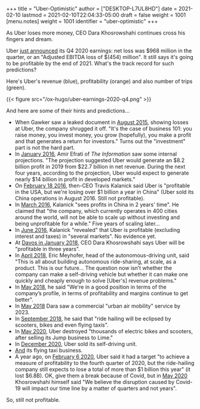 +++
title = "Uber-Optimistic"
author = ["DESKTOP-L7UL8HD"]
date = 2021-02-10
lastmod = 2021-02-10T22:04:33-05:00
draft = false
weight = 1001
[menu.notes]
  weight = 1001
  identifier = "uber-optimistic"
+++

As Uber loses more money, CEO Dara Khosrowshahi continues cross his fingers and dream.

Uber [just announced](https://investor.uber.com/news-events/news/press-release-details/2021/Uber-Announces-Results-for-Fourth-Quarter-and-Full-Year-2020/default.aspx) its Q4 2020 earnings: net loss was $968 million in the quarter, or an "Adjusted EBITDA loss of $(454) million". It still says it's going to be profitable by the end of 2021. What's the track record for such predictions?

Here's Uber's revenue (blue), profitability (orange) and also number of trips (green).

{{< figure src="/ox-hugo/uber-earnings-2020-q4.png" >}}

And here are some of their hints and predictions...

-   When Gawker saw a leaked document in [August 2015](https://www.businessinsider.com/ubers-revenue-profit-and-loss-2015-8), showing losses at Uber, the company shrugged it off. "It's the case of business 101: you raise money, you invest money, you grow (hopefully), you make a profit and that generates a return for investors." Turns out the "investment" part is not the hard part.
-   In [January 2016](https://www.theinformation.com/articles/ubers-losses-grow-but-so-do-its-profit-projections), Amir Efrati of _The Information_ saw some internal projections. "The projection suggested Uber would generate an $8.2 billion profit in 2019 from $22.7 billion in net revenue. During the next four years, according to the projection, Uber would expect to generate nearly $14 billion in profit in developed markets."
-   On [February 18 2016](https://techcrunch.com/2016/02/18/uber-ceo-travis-kalanick-says-company-is-profitable-in-u-s/#:~:text=Uber%20is%20officially%20profitable%20in,publication%20BetaKit%20earlier%20this%20week.&text=%E2%80%9CWe're%20profitable%20in%20the,China%2C%E2%80%9D%20Kalanick%20told%20BetaKit.), then-CEO Travis Kalanick said Uber is "profitable in the USA, but we're losing over $1 billion a year in China" (Uber sold its China operations in August 2016. Still not profitable).
-   In [March 2016](https://www.cnbc.com/2016/03/24/uber-ceo-sees-profits-in-china-in-2-yearss-time.html), Kalanick "sees profits in China in 2 years' time". He claimed that "the company, which currently operates in 400 cities around the world, will not be able to scale up without investing and being unprofitable for a while." Five years of scaling later...
-   In [June 2016](https://fortune.com/2016/06/16/uber-profitable-markets/), Kalanick "revealed" that Uber is profitable (excluding interest and taxes) in "several markets". No evidence yet.
-   At [Davos in January 2018,](https://www.bloomberg.com/news/articles/2018-01-23/uber-to-be-profitable-within-three-years-khosrowshahi-says) CEO Dara Khosrowshahi says Uber will be "profitable in three years".
-   In [April 2018](https://www.newyorker.com/magazine/2018/04/09/at-uber-a-new-ceo-shifts-gears), Eric Meyhofer, head of the autonomous-driving unit, said "This is all about building autonomous ride-sharing, at scale, as a product. This is our future... The question now isn’t whether the company can make a self-driving vehicle but whether it can make one quickly and cheaply enough to solve [Uber's] revenue problems."
-   In [May 2018](https://www.cnbc.com/2018/05/30/uber-ceo-on-ipo-plans-and-warren-buffett.html), he said "We're in a good position in terms of the company’s profile, in terms of profitability and margins continue to get better".
-   In [May 2018](https://www.theverge.com/2018/5/15/17340064/uber-ceo-dara-khosrowshahi-interview-elevate-flying-cars) Dara saw a commercial "urban air mobility" service by 2023.
-   In [September 2018](https://techcrunch.com/2018/09/06/uber-ceo-ride-hailing-will-be-eclipsed-by-scooters-bikes-and-even-flying-taxis/), he said that "ride hailing will be eclipsed by scooters, bikes and even flying taxis".
-   In [May 2020](https://www.bbc.com/news/technology-52832791), Uber destroyed "thousands of electric bikes and scooters, after selling its Jump business to Lime."
-   In [December 2020](https://www.npr.org/2020/12/07/944004278/after-once-touting-self-driving-cars-uber-sells-unit-to-refocus-on-core-business#:~:text=in%20Los%20Angeles.-,Uber%20said%20it%20will%20sell%20its%20self,research%20unit%20to%20startup%20Aurora.&text=Ride%2Dhailing%20giant%20Uber%20is,the%20self%2Ddriving%20startup%20Aurora.&text=Uber%20hasn't%20given%20up%20on%20the%20promise%20of%20autonomous%20vehicles.), Uber sold its self-driving unit.
-   [And](https://www.cnbc.com/2020/12/08/air-taxi-start-up-joby-acquires-uber-elevate-.html) its flying taxi business.
-   A year ago, on [February 6 2020](https://www.reuters.com/article/us-uber-results/uber-sees-profit-by-end-of-2020-but-still-expects-full-year-loss-idINKBN2002UQ), Uber said it had a target "to achieve a measure of profitability to the fourth quarter of 2020, but the ride-hailing company still expects to lose a total of more than $1 billion this year" (it lost $6.8B). OK, give them a break because of Covid, but in [May 2020](https://www.wsj.com/articles/ubers-first-quarter-loss-balloons-on-coronavirus-impact-11588882349) Khosrowshahi himself said "We believe the disruption caused by Covid-19 will impact our time line by a matter of quarters and not years".

So, still not profitable.
